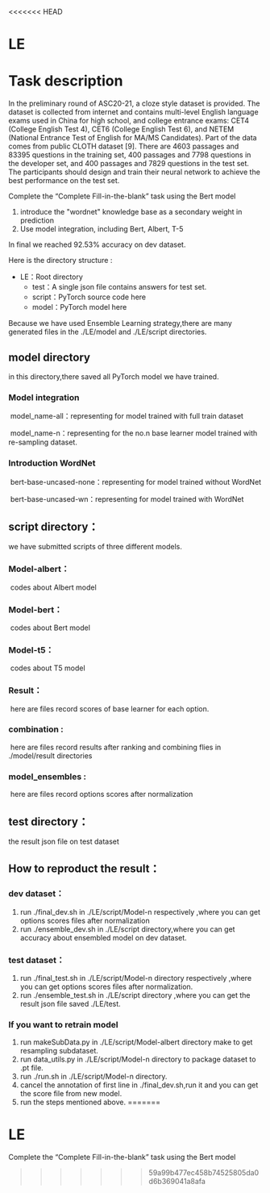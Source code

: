 <<<<<<< HEAD
# LE
# Task description

In the preliminary round of ASC20-21, a cloze style dataset is provided. The dataset is collected from internet and contains multi-level English language exams used in China for high school, and college entrance exams: CET4 (College English Test 4), CET6 (College English Test 6), and NETEM (National Entrance Test of English for MA/MS Candidates). Part of the data comes from public CLOTH dataset [9]. There are 4603 passages and 83395 questions in the training set, 400 passages and 7798 questions in the developer set, and 400 passages and 7829 questions in the test set. The participants should design and train their neural network to achieve the best performance on the test set.



Complete the “Complete Fill-in-the-blank” task using the Bert model
1. introduce the "wordnet" knowledge base as a secondary weight in prediction
2. Use model integration, including Bert, Albert, T-5



In final we reached 92.53% accuracy on dev dataset.

Here is the directory structure :

- LE：Root directory
    - test：A single json file contains answers for test set.
    - script：PyTorch source code here
    - model：PyTorch model here


Because we have used Ensemble Learning strategy,there are many generated files in the ./LE/model and ./LE/script directories.

## model directory
in this directory,there saved all PyTorch model we have trained.

### 	Model integration

​	model_name-all：representing for model trained with full train dataset

​	model_name-n：representing for the no.n base learner model trained with re-sampling dataset. 

### 	Introduction WordNet

​	bert-base-uncased-none：representing for model trained without WordNet

​	bert-base-uncased-wn：representing for model trained with WordNet

## script directory：

we have submitted scripts of three different models.

### 	Model-albert：

​	codes about Albert model

### 	Model-bert：

​	codes about Bert model

### 	Model-t5：

​	codes about T5 model

### 	Result：

​	here are files record scores of base learner for each option.

### 	combination :

​	here are files record results after ranking and combining flies in ./model/result directories

### 	model_ensembles :

​	here are files record options scores after normalization

## test directory：

the result json file on test dataset

## How to reproduct the result：

### dev dataset：

1.  run ./final_dev.sh in ./LE/script/Model-n respectively ,where you can get options scores files after normalization
2.  run ./ensemble_dev.sh in ./LE/script directory,where you can get accuracy about ensembled model on dev dataset.


### test dataset：

1. run ./final_test.sh in ./LE/script/Model-n directory respectively ,where you can get options scores files after normalization.
2. run ./ensemble_test.sh in ./LE/script directory ,where you can get the result json file saved ./LE/test.

### If you want to retrain model 

1. run makeSubData.py in ./LE/script/Model-albert directory make to get resampling subdataset. 
2. run data_utils.py in ./LE/script/Model-n directory to package dataset to .pt file.
3. run ./run.sh in ./LE/script/Model-n directory.
4. cancel the annotation of first line in ./final_dev.sh,run it and you can get the score file from new model.
5. run the steps mentioned above.
=======
# LE
Complete the “Complete Fill-in-the-blank” task using the Bert model
>>>>>>> 59a99b477ec458b74525805da0d6b369041a8afa
